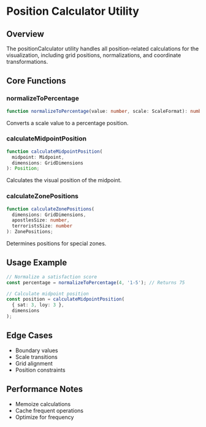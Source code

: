 # Position Calculator Utility

## Overview
The positionCalculator utility handles all position-related calculations for the visualization, including grid positions, normalizations, and coordinate transformations.

## Core Functions

### normalizeToPercentage
```typescript
function normalizeToPercentage(value: number, scale: ScaleFormat): number;
```
Converts a scale value to a percentage position.

### calculateMidpointPosition
```typescript
function calculateMidpointPosition(
  midpoint: Midpoint,
  dimensions: GridDimensions
): Position;
```
Calculates the visual position of the midpoint.

### calculateZonePositions
```typescript
function calculateZonePositions(
  dimensions: GridDimensions,
  apostlesSize: number,
  terroristsSize: number
): ZonePositions;
```
Determines positions for special zones.

## Usage Example
```typescript
// Normalize a satisfaction score
const percentage = normalizeToPercentage(4, '1-5'); // Returns 75

// Calculate midpoint position
const position = calculateMidpointPosition(
  { sat: 3, loy: 3 },
  dimensions
);
```

## Edge Cases
- Boundary values
- Scale transitions
- Grid alignment
- Position constraints

## Performance Notes
- Memoize calculations
- Cache frequent operations
- Optimize for frequency